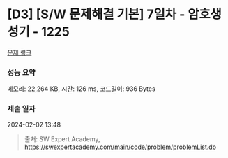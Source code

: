 # [D3] [S/W 문제해결 기본] 7일차 - 암호생성기 - 1225 

[문제 링크](https://swexpertacademy.com/main/code/problem/problemDetail.do?contestProbId=AV14uWl6AF0CFAYD) 

### 성능 요약

메모리: 22,264 KB, 시간: 126 ms, 코드길이: 936 Bytes

### 제출 일자

2024-02-02 13:48



> 출처: SW Expert Academy, https://swexpertacademy.com/main/code/problem/problemList.do